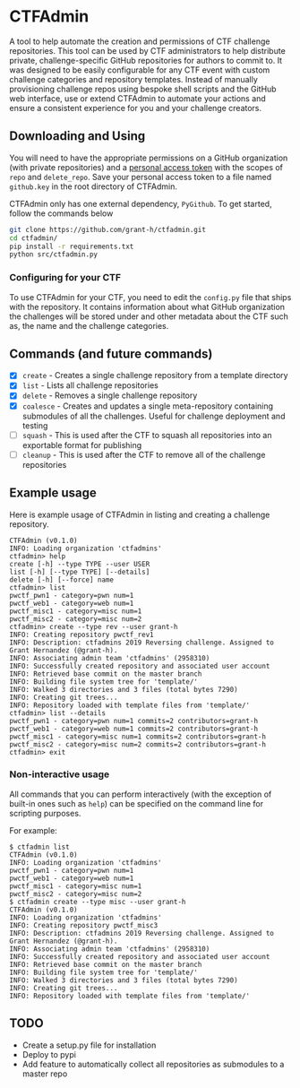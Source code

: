 # CTFAdmin

A tool to help automate the creation and permissions of CTF challenge repositories.
This tool can be used by CTF administrators to help distribute private, challenge-specific GitHub repositories for authors to commit to.
It was designed to be easily configurable for any CTF event with custom challenge categories and repository templates.
Instead of manually provisioning challenge repos using bespoke shell scripts and the GitHub web interface, use or extend CTFAdmin to automate your actions and ensure a consistent experience for you and your challenge creators.

## Downloading and Using

You will need to have the appropriate permissions on a GitHub organization (with private repositories) and a [personal access token](https://help.github.com/articles/creating-a-personal-access-token-for-the-command-line/) with the scopes of `repo` and `delete_repo`. Save your personal access token to a file named `github.key` in the root directory of CTFAdmin.

CTFAdmin only has one external dependency, `PyGithub`. To get started, follow the commands below

```sh
git clone https://github.com/grant-h/ctfadmin.git
cd ctfadmin/
pip install -r requirements.txt
python src/ctfadmin.py
```

### Configuring for your CTF
To use CTFAdmin for your CTF, you need to edit the `config.py` file that ships with the repository. It contains information about what GitHub organization the challenges will be stored under and other metadata about the CTF such as, the name and the challenge categories.

## Commands (and future commands)

- [X] `create` - Creates a single challenge repository from a template directory
- [X] `list` - Lists all challenge repositories
- [X] `delete` - Removes a single challenge repository
- [X] `coalesce` - Creates and updates a single meta-repository containing submodules of all the challenges. Useful for challenge deployment and testing
- [ ] `squash` - This is used after the CTF to squash all repositories into an exportable format for publishing
- [ ] `cleanup` - This is used after the CTF to remove all of the challenge repositories

## Example usage
Here is example usage of CTFAdmin in listing and creating a challenge repository.

```
CTFAdmin (v0.1.0)
INFO: Loading organization 'ctfadmins'
ctfadmin> help
create [-h] --type TYPE --user USER
list [-h] [--type TYPE] [--details]
delete [-h] [--force] name
ctfadmin> list
pwctf_pwn1 - category=pwn num=1
pwctf_web1 - category=web num=1
pwctf_misc1 - category=misc num=1
pwctf_misc2 - category=misc num=2
ctfadmin> create --type rev --user grant-h
INFO: Creating repository pwctf_rev1
INFO: Description: ctfadmins 2019 Reversing challenge. Assigned to Grant Hernandez (@grant-h).
INFO: Associating admin team 'ctfadmins' (2958310)
INFO: Successfully created repository and associated user account
INFO: Retrieved base commit on the master branch
INFO: Building file system tree for 'template/'
INFO: Walked 3 directories and 3 files (total bytes 7290)
INFO: Creating git trees...
INFO: Repository loaded with template files from 'template/'
ctfadmin> list --details
pwctf_pwn1 - category=pwn num=1 commits=2 contributors=grant-h
pwctf_web1 - category=web num=1 commits=2 contributors=grant-h
pwctf_misc1 - category=misc num=1 commits=2 contributors=grant-h
pwctf_misc2 - category=misc num=2 commits=2 contributors=grant-h
ctfadmin> exit
```

### Non-interactive usage
All commands that you can perform interactively (with the exception of built-in ones such as `help`) can be specified on the command line for scripting purposes.

For example:
```
$ ctfadmin list
CTFAdmin (v0.1.0)
INFO: Loading organization 'ctfadmins'
pwctf_pwn1 - category=pwn num=1
pwctf_web1 - category=web num=1
pwctf_misc1 - category=misc num=1
pwctf_misc2 - category=misc num=2
$ ctfadmin create --type misc --user grant-h
CTFAdmin (v0.1.0)
INFO: Loading organization 'ctfadmins'
INFO: Creating repository pwctf_misc3
INFO: Description: ctfadmins 2019 Reversing challenge. Assigned to Grant Hernandez (@grant-h).
INFO: Associating admin team 'ctfadmins' (2958310)
INFO: Successfully created repository and associated user account
INFO: Retrieved base commit on the master branch
INFO: Building file system tree for 'template/'
INFO: Walked 3 directories and 3 files (total bytes 7290)
INFO: Creating git trees...
INFO: Repository loaded with template files from 'template/'
```

## TODO
* Create a setup.py file for installation
* Deploy to pypi
* Add feature to automatically collect all repositories as submodules to a master repo

